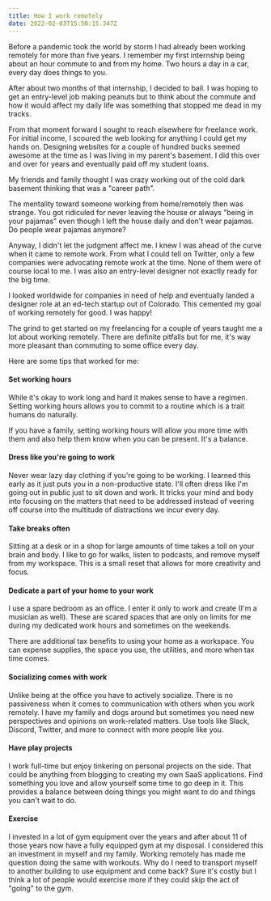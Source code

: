 ```yaml
---
title: How I work remotely
date: 2022-02-03T15:50:15.347Z
---
```

Before a pandemic took the world by storm I had already been working remotely for more than five years. I remember my first internship being about an hour commute to and from my home. Two hours a day in a car, every day does things to you.

After about two months of that internship, I decided to bail. I was hoping to get an entry-level job making peanuts but to think about the commute and how it would affect my daily life was something that stopped me dead in my tracks.

From that moment forward I sought to reach elsewhere for freelance work. For initial income, I scoured the web looking for anything I could get my hands on. Designing websites for a couple of hundred bucks seemed awesome at the time as I was living in my parent's basement. I did this over and over for years and eventually paid off my student loans.

My friends and family thought I was crazy working out of the cold dark basement thinking that was a "career path". 

The mentality toward someone working from home/remotely then was strange. You got ridiculed for never leaving the house or always "being in your pajamas" even though I left the house daily and don't wear pajamas. Do people wear pajamas anymore?

Anyway, I didn't let the judgment affect me. I knew I was ahead of the curve when it came to remote work. From what I could tell on Twitter, only a few companies were advocating remote work at the time. None of them were of course local to me. I was also an entry-level designer not exactly ready for the big time. 

I looked worldwide for companies in need of help and eventually landed a designer role at an ed-tech startup out of Colorado. This cemented my goal of working remotely for good. I was happy! 

The grind to get started on my freelancing for a couple of years taught me a lot about working remotely. There are definite pitfalls but for me, it's way more pleasant than commuting to some office every day.

Here are some tips that worked for me:

#### Set working hours

While it's okay to work long and hard it makes sense to have a regimen. Setting working hours allows you to commit to a routine which is a trait humans do naturally. 

If you have a family, setting working hours will allow you more time with them and also help them know when you can be present. It's a balance.

#### Dress like you're going to work

Never wear lazy day clothing if you're going to be working. I learned this early as it just puts you in a non-productive state. I'll often dress like I'm going out in public just to sit down and work. It tricks your mind and body into focusing on the matters that need to be addressed instead of veering off course into the multitude of distractions we incur every day.

#### Take breaks often

Sitting at a desk or in a shop for large amounts of time takes a toll on your brain and body. I like to go for walks, listen to podcasts, and remove myself from my workspace. This is a small reset that allows for more creativity and focus.

#### Dedicate a part of your home to your work

I use a spare bedroom as an office. I enter it only to work and create (I'm a musician as well). These are scared spaces that are only on limits for me during my dedicated work hours and sometimes on the weekends. 

There are additional tax benefits to using your home as a workspace. You can expense supplies, the space you use, the utilities, and more when tax time comes.


#### Socializing comes with work

Unlike being at the office you have to actively socialize. There is no passiveness when it comes to communication with others when you work remotely. I have my family and dogs around but sometimes you need new perspectives and opinions on work-related matters. Use tools like Slack, Discord, Twitter, and more to connect with more people like you. 


#### Have play projects

I work full-time but enjoy tinkering on personal projects on the side. That could be anything from blogging to creating my own SaaS applications. Find something you love and allow yourself some time to go deep in it. This provides a balance between doing things you might want to do and things you can't wait to do.

#### Exercise

I invested in a lot of gym equipment over the years and after about 11 of those years now have a fully equipped gym at my disposal. I considered this an investment in myself and my family. Working remotely has made me question doing the same with workouts. Why do I need to transport myself to another building to use equipment and come back? Sure it's costly but I think a lot of people would exercise more if they could skip the act of "going" to the gym.
